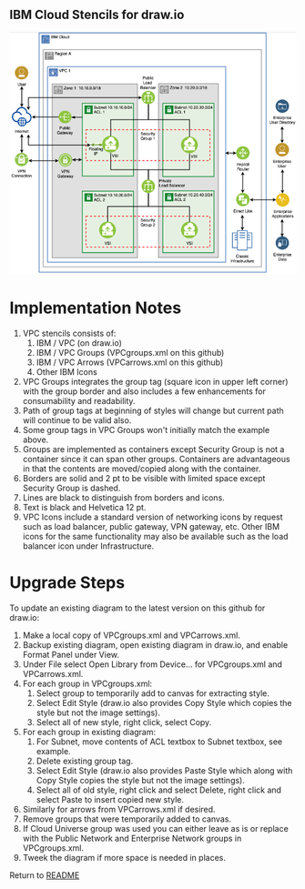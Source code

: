 ## IBM Cloud Stencils for draw.io

![VPCSimple](/images/vpc-experience-simple-drawio.png)

# Implementation Notes

1. VPC stencils consists of:
    1. IBM / VPC (on draw.io)
    2. IBM / VPC Groups (VPCgroups.xml on this github)
    3. IBM / VPC Arrows (VPCarrows.xml on this github)
    4. Other IBM Icons
2. VPC Groups integrates the group tag (square icon in upper left corner) with the group border and also includes a few enhancements for consumability and readability.
3. Path of group tags at beginning of styles will change but current path will continue to be valid also.
4. Some group tags in VPC Groups won't initially match the example above.
5. Groups are implemented as containers except Security Group is not a container since it can span other groups. Containers are advantageous in that the contents are moved/copied along with the container.
6. Borders are solid and 2 pt to be visible with limited space except Security Group is dashed.
7. Lines are black to distinguish from borders and icons.
8. Text is black and Helvetica 12 pt.
9. VPC Icons include a standard version of networking icons by request such as load balancer, public gateway, VPN gateway, etc.  Other IBM icons for the same functionality may also be available such as the load balancer icon under Infrastructure.

# Upgrade Steps

To update an existing diagram to the latest version on this github for draw.io:
1. Make a local copy of VPCgroups.xml and VPCarrows.xml. 
2. Backup existing diagram, open existing diagram in draw.io, and enable Format Panel under View.
3. Under File select Open Library from Device... for VPCgroups.xml and VPCarrows.xml.
4. For each group in VPCgroups.xml: 
    1. Select group to temporarily add to canvas for extracting style.
    2. Select Edit Style (draw.io also provides Copy Style which copies the style but not the image settings).
    3. Select all of new style, right click, select Copy.
5. For each group in existing diagram: 
    1. For Subnet, move contents of ACL textbox to Subnet textbox, see example.
    2. Delete existing group tag.
    3. Select Edit Style (draw.io also provides Paste Style which along with Copy Style copies the style but not the image settings).
    4. Select all of old style, right click and select Delete, right click and select Paste to insert copied new style.
6. Similarly for arrows from VPCarrows.xml if desired.
7. Remove groups that were temporarily added to canvas.
8. If Cloud Universe group was used you can either leave as is or replace with the Public Network and Enterprise Network groups in VPCgroups.xml.
9. Tweek the diagram if more space is needed in places.

Return to [README](/README.md)
